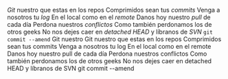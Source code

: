 *Git* nuestro que estas en los repos  Comprimidos sean tus *commits*  Venga a nosotros tu *log* 
En el local como en el *remote*  Danos hoy nuestro *pull* de cada día  Perdona nuestros *conflictos* 
Como también perdonamos los de otros geeks 
No nos dejes caer en *detached HEAD*  y líbranos de *SVN* 
`git commit --amend`
Git nuestro 
Git nuestro que estas en los repos  Comprimidos sean tus commits 
Venga a nosotros tu log 
En el local como en el remote 
Danos hoy nuestro pull de cada día 
Perdona nuestros conflictos 
Como también perdonamos los de otros geeks  No nos dejes caer en detached HEAD 
y líbranos de SVN 
git commit --amend
